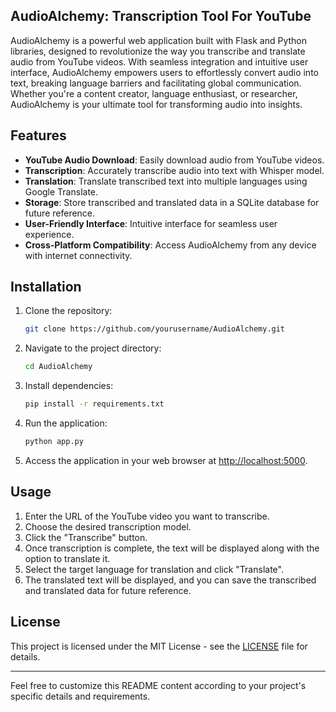 
## AudioAlchemy: Transcription Tool For YouTube

AudioAlchemy is a powerful web application built with Flask and Python libraries, designed to revolutionize the way you transcribe and translate audio from YouTube videos. With seamless integration and intuitive user interface, AudioAlchemy empowers users to effortlessly convert audio into text, breaking language barriers and facilitating global communication. Whether you're a content creator, language enthusiast, or researcher, AudioAlchemy is your ultimate tool for transforming audio into insights.

## Features

- **YouTube Audio Download**: Easily download audio from YouTube videos.
- **Transcription**: Accurately transcribe audio into text with Whisper model.
- **Translation**: Translate transcribed text into multiple languages using Google Translate.
- **Storage**: Store transcribed and translated data in a SQLite database for future reference.
- **User-Friendly Interface**: Intuitive interface for seamless user experience.
- **Cross-Platform Compatibility**: Access AudioAlchemy from any device with internet connectivity.

## Installation

1. Clone the repository:

    ```bash
    git clone https://github.com/yourusername/AudioAlchemy.git
    ```

2. Navigate to the project directory:

    ```bash
    cd AudioAlchemy
    ```

3. Install dependencies:

    ```bash
    pip install -r requirements.txt
    ```

4. Run the application:

    ```bash
    python app.py
    ```

5. Access the application in your web browser at [http://localhost:5000](http://localhost:5000).

## Usage

1. Enter the URL of the YouTube video you want to transcribe.
2. Choose the desired transcription model.
3. Click the "Transcribe" button.
4. Once transcription is complete, the text will be displayed along with the option to translate it.
5. Select the target language for translation and click "Translate".
6. The translated text will be displayed, and you can save the transcribed and translated data for future reference.

## License

This project is licensed under the MIT License - see the [LICENSE](LICENSE) file for details.

---

Feel free to customize this README content according to your project's specific details and requirements.
